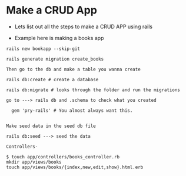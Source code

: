 # Make a CRUD App 

- Lets list out all the steps to make a CRUD APP using rails 

- Example here is making a books app

```
rails new bookapp --skip-git

rails generate migration create_books

Then go to the db and make a table you wanna create

rails db:create # create a database

rails db:migrate # looks through the folder and run the migrations

go to ---> rails db and .schema to check what you created 

  gem 'pry-rails' # You almost always want this.


Make seed data in the seed db file

rails db:seed ---> seed the data

Controllers-

$ touch app/controllers/books_controller.rb
mkdir app/views/books
touch app/views/books/{index,new,edit,show}.html.erb







```


